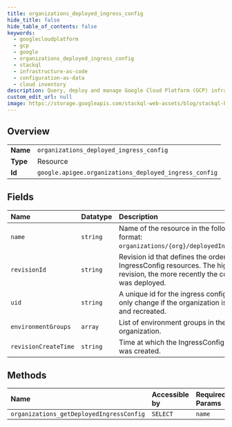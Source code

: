 ```yaml
---
title: organizations_deployed_ingress_config
hide_title: false
hide_table_of_contents: false
keywords:
  - googlecloudplatform
  - gcp
  - google
  - organizations_deployed_ingress_config
  - stackql
  - infrastructure-as-code
  - configuration-as-data
  - cloud inventory
description: Query, deploy and manage Google Cloud Platform (GCP) infrastructure and resources using SQL
custom_edit_url: null
image: https://storage.googleapis.com/stackql-web-assets/blog/stackql-blog-post-featured-image.png
---
```

  
    

## Overview
<table><tbody>
<tr><td><b>Name</b></td><td><code>organizations_deployed_ingress_config</code></td></tr>
<tr><td><b>Type</b></td><td>Resource</td></tr>
<tr><td><b>Id</b></td><td><code>google.apigee.organizations_deployed_ingress_config</code></td></tr>
</tbody></table>

## Fields
| Name | Datatype | Description |
|:-----|:---------|:------------|
| `name` | `string` | Name of the resource in the following format: `organizations/{org}/deployedIngressConfig`. |
| `revisionId` | `string` | Revision id that defines the ordering on IngressConfig resources. The higher the revision, the more recently the configuration was deployed. |
| `uid` | `string` | A unique id for the ingress config that will only change if the organization is deleted and recreated. |
| `environmentGroups` | `array` | List of environment groups in the organization. |
| `revisionCreateTime` | `string` | Time at which the IngressConfig revision was created. |
## Methods
| Name | Accessible by | Required Params |
|:-----|:--------------|:----------------|
| `organizations_getDeployedIngressConfig` | `SELECT` | `name` |
